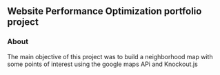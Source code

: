 ## Website Performance Optimization portfolio project

### About
The main objective of this project was to build a neighborhood map with some points of interest using the google maps APi and Knockout.js



